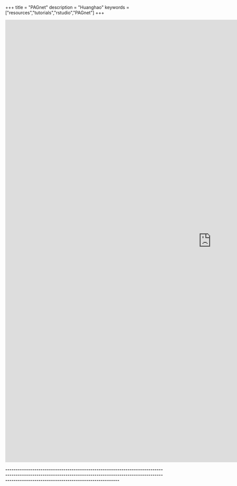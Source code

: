 +++
title = "PAGnet"
description = "Huanghao"
keywords = ["resources","tutorials","rstudio","PAGnet"]
+++

<div align=left>

  <div class="main-container" id="main" style="width:99%">
 <iframe src="https://compbio-cityuhk.shinyapps.io/pavirnet/" width=1300 height=1400 frameborder="0">
 
 </iframe>


<br>

**---------------------------------------------------------------------------------------------------------------------------------------------------------------------------------------------------------------**

<br><br><br>
